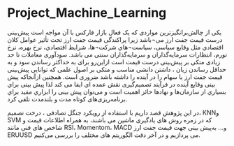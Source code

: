 # Project_Machine_Learning

یکی از چالش‌برانگیزترین مواردی که یک فعال بازار فارکس با آن مواجه است پیش‌بینی درست قیمت  جفت ارز می¬باشد زیرا پراکندگی قیمت جفت ارز تحت تأثیر عوامل کلان اقتصادي مثل وقایع سیاسی، سیاست¬هاي شرکت¬ها، شرایط اقتصادي، نرخ بهره، نرخ تورم، انتظارات سرمایه‌گذاران و  سرمایه‌گذاران سنتی می باشد. سودآوری معاملات تا حد زیادی متکی بر پیش‌بینی درست قیمت است ازاین‌رو برای به حداکثر رساندن سود و به حداقل رساندن زیان ، داشتن دانشی مناسب و متکی بر اصول علمی که توانایی پیش‌بینی قیمت جفت ارز یا سهام را در آینده را داشته باشد ضروری است. همچنین ازآنجاکه پیش بینی وقایع آینده در فرآیند تصمیم‌گیری نقش عمده اي ایفا می کند لذا پیش بینی براي بسیاري از سازمان‌ها و نهادها حائز اهمیت است و می‌توان پیش بینی را ابزاري مفید براي برنامه‌ریزی‌های کوتاه مدت و بلندمدت تلقی کرد. 

در این  پژوهش قصد داریم  با استفاده از رویکرد جنگل تصادفی ، درخت تصمیم،
KNNو SVM که در زمره روش های  یادگیری ماشین می باشند،  به همراه اطلاعات قیمت  و شاخص های فنی مانند RSI، Momentom، MACD و... به‌پیش بینی جهت قیمت جفت ارز ERUUSD  می پردازیم و در آخر دقت الگوریتم های مختلف را بررسی می‌کنیم.
